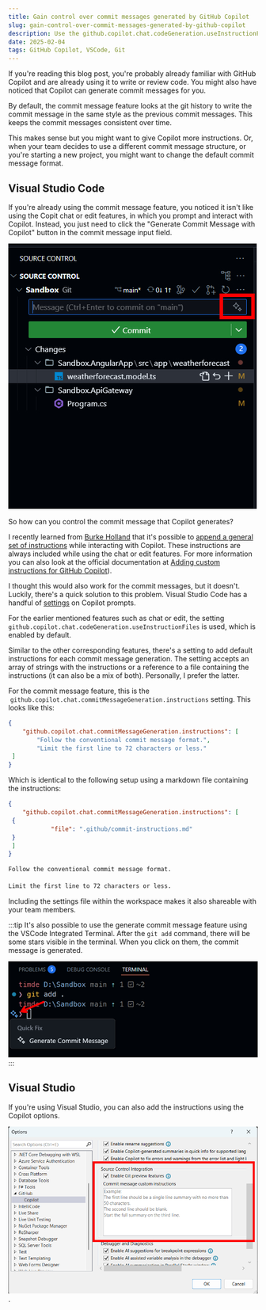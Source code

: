 ```yaml
---
title: Gain control over commit messages generated by GitHub Copilot
slug: gain-control-over-commit-messages-generated-by-github-copilot
description: Use the github.copilot.chat.codeGeneration.useInstructionFiles setting in Visual Studio Code to automatically add instructions to the commit messages generated by GitHub Copilot.
date: 2025-02-04
tags: GitHub Copilot, VSCode, Git
---
```


If you're reading this blog post, you're probably already familiar with GitHub Copilot and are already using it to write or review code.
You might also have noticed that Copilot can generate commit messages for you.

By default, the commit message feature looks at the git history to write the commit message in the same style as the previous commit messages.
This keeps the commit messages consistent over time.

This makes sense but you might want to give Copilot more instructions.
Or, when your team decides to use a different commit message structure, or you're starting a new project, you might want to change the default commit message format.

## Visual Studio Code

If you're already using the commit message feature, you noticed it isn't like using the Copit chat or edit features, in which you prompt and interact with Copilot.
Instead, you just need to click the "Generate Commit Message with Copilot" button in the commit message input field.

![The Visual Studio Code source control sidebar highlighting the generate commit message button](./images/image0.png)

So how can you control the commit message that Copilot generates?

I recently learned from [Burke Holland](https://twitter.com/burkeholland) that it's possible to [append a general set of instructions](https://burkeholland.github.io/posts/essential-custom-instructions/) while interacting with Copilot. These instructions are always included while using the chat or edit features. For more information you can also look at the official documentation at [Adding custom instructions for GitHub Copilot](https://docs.github.com/en/copilot/customizing-copilot/adding-custom-instructions-for-github-copilot#enabling-or-disabling-custom-instructions)).

I thought this would also work for the commit messages, but it doesn't.
Luckily, there's a quick solution to this problem.
Visual Studio Code has a handful of [settings](https://code.visualstudio.com/docs/copilot/copilot-customization#_settings) on Copilot prompts.

For the earlier mentioned features such as chat or edit, the setting `github.copilot.chat.codeGeneration.useInstructionFiles` is used, which is enabled by default.

Similar to the other corresponding features, there's a setting to add default instructions for each commit message generation.
The setting accepts an array of strings with the instructions or a reference to a file containing the instructions (it can also be a mix of both).
Personally, I prefer the latter.

For the commit message feature, this is the  `github.copilot.chat.commitMessageGeneration.instructions` setting.
This looks like this:

```json:.vscode/settings.json
{
    "github.copilot.chat.commitMessageGeneration.instructions": [
        "Follow the conventional commit message format.",
        "Limit the first line to 72 characters or less."
 ]
}
```

Which is identical to the following setup using a markdown file containing the instructions:

```json:.vscode/settings.json
{
    "github.copilot.chat.commitMessageGeneration.instructions": [
 {
            "file": ".github/commit-instructions.md"
 }
 ]
}
```

```md:./github/commit-instructions.md
Follow the conventional commit message format.

Limit the first line to 72 characters or less.
```

Including the settings file within the workspace makes it also shareable with your team members.

:::tip
It's also possible to use the generate commit message feature using the VSCode Integrated Terminal.
After the `git add` command, there will be some stars visible in the terminal.
When you click on them, the commit message is generated.

![The integrated terminal of Visual Studio Code that displays a button to generate a commit using](./images/image1.png)
:::

## Visual Studio

If you're using Visual Studio, you can also add the instructions using the Copilot options.

![Visual Studio GitHub Copilot options to give instructutions while generating the commit message](./images/image2.png).
